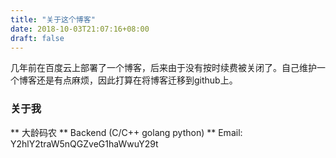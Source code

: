 ```yaml
---
title: "关于这个博客"
date: 2018-10-03T21:07:16+08:00
draft: false
---
```

几年前在百度云上部署了一个博客，后来由于没有按时续费被关闭了。自己维护一个博客还是有点麻烦，因此打算在将博客迁移到github上。

### 关于我

**  大龄码农
**  Backend (C/C++ golang python)
**  Email: Y2hlY2traW5nQGZveG1haWwuY29t
